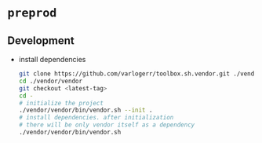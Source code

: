 # `preprod`

## Development

* install dependencies

  ```sh
  git clone https://github.com/varlogerr/toolbox.sh.vendor.git ./vendor/vendor
  cd ./vendor/vendor
  git checkout <latest-tag>
  cd -
  # initialize the project
  ./vendor/vendor/bin/vendor.sh --init .
  # install dependencies. after initialization
  # there will be only vendor itself as a dependency
  ./vendor/vendor/bin/vendor.sh
  ```
